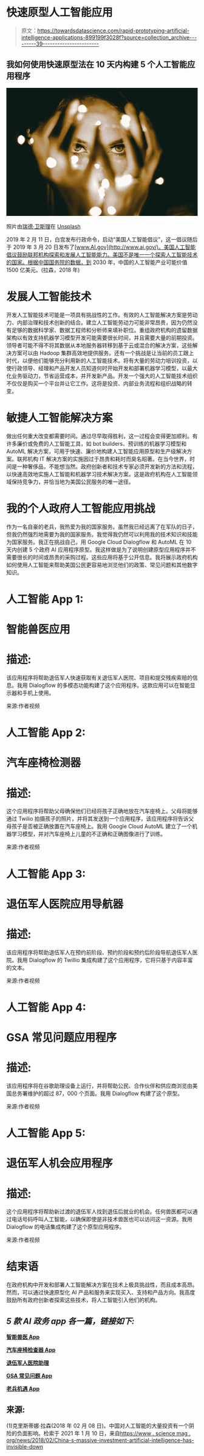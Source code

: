 # 快速原型人工智能应用

> 原文：<https://towardsdatascience.com/rapid-prototyping-artificial-intelligence-applications-899199f3028f?source=collection_archive---------39----------------------->

## 我如何使用快速原型法在 10 天内构建 5 个人工智能应用程序

![](img/8c6b4360044412ddf63c1ed3e807309f.png)

照片由[瑞德·卫斯理](https://unsplash.com/@rhett__noonan?utm_source=unsplash&utm_medium=referral&utm_content=creditCopyText)在 [Unsplash](https://unsplash.com/backgrounds/colors/light?utm_source=unsplash&utm_medium=referral&utm_content=creditCopyText)

2019 年 2 月 11 日，白宫发布行政命令，启动“美国人工智能倡议”，这一倡议随后于 2019 年 3 月 20 日发布了[www.AI.gov](http://www.ai.gov/)。美国人工智能倡议鼓励联邦机构探索和发展人工智能能力。美国不是唯一一个探索人工智能技术的国家。根据中国国务院的数据，到 2030 年，中国的人工智能产业可能价值 1500 亿美元。(拉森，2018 年)

# 发展人工智能技术

开发人工智能技术可能是一项具有挑战性的工作。有效的人工智能解决方案是劳动力、内部治理和技术创新的结合。建立人工智能劳动力可能非常昂贵，因为仍然没有足够的数据科学家、数据工程师和分析师来填补职位。重组政府机构的遗留数据架构以有效支持机器学习模型开发可能需要很长时间，并且需要大量的前期投资。领导者可能不得不将其数据从本地服务器转移到基于云或混合的解决方案，这些解决方案可以由 Hadoop 集群高效地提供服务。还有一个挑战是让当前的员工跟上时代，以便他们能够充分利用新的人工智能技术。将有大量的劳动力培训投资，以使行政领导、经理和产品开发人员知道何时开始开发和部署机器学习模型，以最大化业务驱动力，节省运营成本，并开发新产品。开发一个强大的人工智能技术组织不仅仅是购买一个平台并让它工作。这将是投资、内部业务流程和组织战略的转变。

# 敏捷人工智能解决方案

做出任何重大改变都需要时间。通过尽早取得胜利，这一过程会变得更加顺利。有许多廉价或免费的人工智能工具，如 bot builders、预训练的机器学习模型和 AutoML 解决方案，可用于快速、廉价地构建人工智能应用原型和生产级解决方案。联邦机构 IT 解决方案的实施因过于昂贵和耗时而臭名昭著。在当今世界，时间是一种奢侈品，不能想当然。政府创新者和技术专家必须开发新的方法和流程，以快速高效地实施人工智能和机器学习技术解决方案。这是政府机构在人工智能领域保持竞争力，并恰当地为美国公民服务的唯一途径。

# 我的个人政府人工智能应用挑战

作为一名自豪的老兵，我热爱为我的国家服务。虽然我已经远离了在军队的日子，但我仍然强烈地需要为我的国家服务。我觉得我仍然可以利用我的技术知识和技能为国家服务。我正在挑战自己，用 Google Cloud Dialogflow 和 AutoML 在 10 天内创建 5 个政府 AI 应用程序原型。我这样做是为了说明创建原型应用程序并不需要很长的时间或昂贵的采购过程。这些应用将基于公开信息。我将展示政府机构如何使用人工智能来帮助美国公民更容易地浏览他们的政策、常见问题和其他数字知识。

# 人工智能 App 1:

# 智能兽医应用

# 描述:

该应用程序将帮助退伍军人快速获取有关退伍军人医院、项目和提交残疾索赔的信息。我用 Dialogflow 的多模态功能构建了这个应用程序。这款应用可以在智能显示器和手机上使用。

来源:作者视频

# 人工智能 App 2:

# 汽车座椅检测器

# 描述:

这个应用程序将帮助父母确保他们已经将孩子正确地放在汽车座椅上。父母将能够通过 Twilio 拍摄孩子的照片，并将其发送到一个应用程序，该应用程序将告诉父母孩子是否被正确放置在汽车座椅上。我用 Google Cloud AutoML 建立了一个机器学习模型，并对汽车座椅上儿童的不正确和正确图像进行了训练。

来源:作者视频

# 人工智能 App 3:

# 退伍军人医院应用导航器

# 描述:

该应用程序将帮助退伍军人在预约前阶段、预约阶段和预约后阶段导航退伍军人医院。我用 Dialogflow 的 Twillio 集成构建了这个应用程序，它将只基于内容丰富的文本。

来源:作者视频

# 人工智能 App 4:

# GSA 常见问题应用程序

# 描述:

该应用程序将在谷歌助理设备上运行，并将帮助公民、合作伙伴和供应商浏览由美国总务署维护的超过 87，000 个页面。我用 Dialogflow 构建了这个原型。

来源:作者视频

# 人工智能 App 5:

# 退伍军人机会应用程序

# 描述:

这个应用程序将帮助新过渡的退伍军人找到退伍后就业的机会。任何兽医都可以通过电话号码呼叫人工智能，以确保即使是非技术兽医也可以访问这一资源。我用 Dialogflow 的电话集成构建了这个原型应用程序。

来源:作者视频

# 结束语

在政府机构中开发和部署人工智能解决方案在技术上极具挑战性，而且成本高昂。然而，可以通过快速原型化 AI 产品和服务来实现买入、支持和产品方向。我高度鼓励所有政府创新者探索这些技术，将人工智能引入他们的机构。

## ***5 款 AI 政务 app 各一篇，链接如下:***

[**智能兽医 App**](https://dewayne-w.medium.com/empowering-veterans-with-artificial-intelligence-eba1c620ec4d)

[**汽车座椅检查器 App**](https://dewayne-w.medium.com/using-google-automl-to-help-parents-with-child-car-safety-c78dfb288bc6)

[**退伍军人医院助理**](https://dewayne-w.medium.com/rapid-prototyping-ai-applications-to-transform-customer-experiences-940f34b88794)

[**GSA 常见问题 App**](https://dewayne-w.medium.com/rapid-prototyping-an-artificial-intelligence-voice-assistant-using-no-code-918872d6a478)

[**老兵机遇 App**](https://dewayne-w.medium.com/rapid-prototyping-telephony-nlp-ai-voice-assistants-7a13ae979d1d)

## 来源:

(1)克里斯蒂娜·拉森(2018 年 02 月 08 日)。中国对人工智能的大量投资有一个阴险的负面影响。检索于 2021 年 1 月 10 日，来自[https://www . science mag . org/news/2018/02/China-s-massive-investment-artificial-intelligence-has-invisible-down](https://www.sciencemag.org/news/2018/02/china-s-massive-investment-artificial-intelligence-has-insidious-downside)